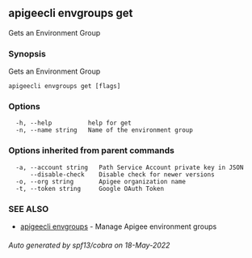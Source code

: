 ## apigeecli envgroups get

Gets an Environment Group

### Synopsis

Gets an Environment Group

```
apigeecli envgroups get [flags]
```

### Options

```
  -h, --help          help for get
  -n, --name string   Name of the environment group
```

### Options inherited from parent commands

```
  -a, --account string   Path Service Account private key in JSON
      --disable-check    Disable check for newer versions
  -o, --org string       Apigee organization name
  -t, --token string     Google OAuth Token
```

### SEE ALSO

* [apigeecli envgroups](apigeecli_envgroups.md)	 - Manage Apigee environment groups

###### Auto generated by spf13/cobra on 18-May-2022
